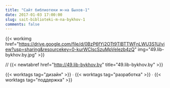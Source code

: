 ```yaml
---
title: "Сайт библиотеки м-на Быхов-1"
date: 2017-01-03 17:00:00
slug: sait-biblioteki-m-na-bykhov-1
comments: false
---
```


{{< workimg href="https://drive.google.com/file/d/0BzP6fYj2OTt9TlBTTWFnLWU3S1U/view?usp=sharing&resourcekey=0-kurWClscSzuMpVeIezb4zQ" img="49.lib-bykhov.by.jpg" >}}

// {{< newtabref href="http://49.lib-bykhov.by" title="49.lib-bykhov.by" >}}  

{{< worktags tag="дизайн" >}} ∙ {{< worktags tag="разработка" >}} ∙ {{< worktags tag="поддержка" >}}